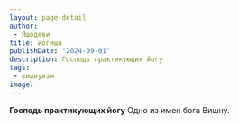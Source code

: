 ```yaml
---
layout: page-detail
author:
 - Яшодеви
title: йогиша
publishDate: "2024-09-01"
description: Господь практикующих йогу
tags:
 - вишнуизм
image: 
---
```


__Господь практикующих йогу__
Одно из имен бога Вишну.

